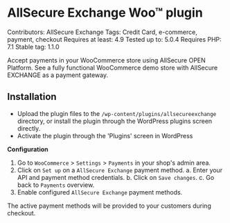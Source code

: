 # AllSecure Exchange Woo™ plugin
Contributors: AllSecure Exchange
Tags: Credit Card, e-commerce, payment, checkout
Requires at least: 4.9
Tested up to: 5.0.4
Requires PHP: 7.1
Stable tag: 1.1.0

Accept payments in your WooCommerce store using AllSecure OPEN Platform. See a fully functional WooCommerce demo store with AllSecure EXCHANGE as a payment gateway.

## Installation
- Upload the plugin files to the `/wp-content/plugins/allsecureexchange` directory, or install the plugin through the WordPress plugins screen directly.
- Activate the plugin through the 'Plugins' screen in WordPress

**Configuration**

1. Go to `WooCommerce` > `Settings` > `Payments` in your shop's admin area.
2. Click on `Set up` on a `AllSecure Exchange` payment method.
    a. Enter your API and payment method credentials.
    b. Click on `Save changes`.
    c. Go back to `Payments` overview.
3. Enable configured `AllSecure Exchange` payment methods.

The active payment methods will be provided to your customers during checkout.
